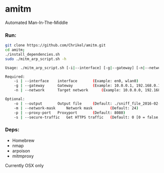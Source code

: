 # amitm

Automated Man-In-The-Middle

### Run:

```bash
git clone https://github.com/Chrikel/amitm.git
cd amitm;
./install_dependencies.sh
sudo ./mitm_arp_script.sh -h

Usage: ./mitm_arp_script.sh [-i|--interface] [-g|--gateway] [-n|--network] [-o|--output] [-m|--network-mask] [-p|--proxy-port] [-s|--secure-traffic]

Required:
	-i | --interface	interface		(Example: en0, wlan0)
	-g | --gateway		Gateway			(Example: 10.0.0.1, 192.168.0.1)
	-n | --network		Target network		(Example: 10.0.0.0, 192.168.0.0)

Optional:
	-o | --output		Output file		(Default: ./sniff_file_2016-02-19_19-45-03.flow)
	-m | --network-mask 	Network mask		(Default: 24)
	-p | --proxy-port 	Proxyport		(Default: 8080)
	-s | --secure-traffic	Get HTTPS traffic 	(Default: 0 [0 = false, 1 = true])

```

### Deps: 
- Homebrew
- nmap
- arpoison
- mitmproxy

Currently OSX only